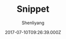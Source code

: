 ---
title: Snippet
github: https://github.com/shenliyang/hexo-theme-snippet
demo: https://www.91h5.cc/
author: Shenliyang
ssg:
  - Hexo
cms:
  - Markdown
date: 2017-07-10T09:26:39.000Z
description: Snippet 简洁而不简单，也许是一款你寻找已久的hexo主题
draft: true
publish_date: '2017-07-10T09:26:39Z'
update_date: '2021-08-15T09:32:27Z'
github_star: 1053
github_fork: 212
---